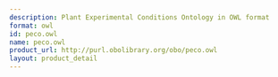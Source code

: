 ```yaml
---
description: Plant Experimental Conditions Ontology in OWL format
format: owl
id: peco.owl
name: peco.owl
product_url: http://purl.obolibrary.org/obo/peco.owl
layout: product_detail
---
```

